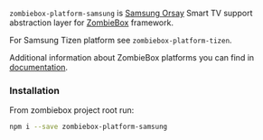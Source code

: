 `zombiebox-platform-samsung` is [Samsung Orsay](http://developer.samsung.com/tv/develop/legacy-platform-library) Smart TV support abstraction layer for [ZombieBox](http://zombiebox.tv) framework.

For Samsung Tizen platform see `zombiebox-platform-tizen`.

Additional information about ZombieBox platforms you can find in [documentation](http://zombiebox.tv/doc.html#section-4-2).

### Installation

From zombiebox project root run:

```bash
npm i --save zombiebox-platform-samsung
```

